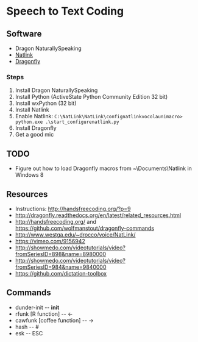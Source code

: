 # Speech to Text Coding

## Software

* Dragon NaturallySpeaking
* [Natlink](http://sourceforge.net/projects/natlink/)
* [Dragonfly](https://github.com/t4ngo/dragonfly)

### Steps

1. Install Dragon NaturallySpeaking
2. Install Python (ActiveState Python Community Edition 32 bit)
3. Install wxPython (32 bit)
4. Install Natlink
5. Enable Natlink: `C:\NatLink\NatLink\confignatlinkvocolaunimacro> python.exe .\start_configurenatlink.py`
6. Install Dragonfly
7. Get a good mic

## TODO

* Figure out how to load Dragonfly macros from ~\Documents\Natlink in  Windows 8

## Resources

* Instructions: http://handsfreecoding.org/?p=9
* http://dragonfly.readthedocs.org/en/latest/related_resources.html
* http://handsfreecoding.org/ and https://github.com/wolfmanstout/dragonfly-commands
* http://www.westga.edu/~drocco/voice/NatLink/
* https://vimeo.com/9156942
* http://showmedo.com/videotutorials/video?fromSeriesID=898&name=8980000
* http://showmedo.com/videotutorials/video?fromSeriesID=984&name=9840000
* https://github.com/dictation-toolbox

## Commands

* dunder-init -- __init__
* rfunk [R function] -- <-
* cawfunk [coffee function] -- ->
* hash -- #
* esk -- ESC
